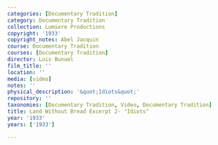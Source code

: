 ```yaml
---
categories: [Documentary Tradition]
category: Documentary Tradition
collection: Lumiere Productions
copyright: '1933'
copyright_notes: Abel Jacquin
course: Documentary Tradition
courses: [Documentary Tradition]
director: Luis Bunuel
film_title: ''
location: ''
media: [video]
notes: ''
physical_description: '&quot;Idiots&quot;'
repository: ''
taxonomies: [Documentary Tradition, Video, Documentary Tradition]
title: Land Without Bread Excerpt 2- "Idiots"
year: '1933'
years: ['1933']

---
```

